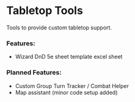 # Tabletop Tools

Tools to provide custom tabletop support.

### Features:
* Wizard DnD 5e sheet template excel sheet

### Planned Features:
* Custom Group Turn Tracker / Combat Helper
* Map assistant (minor code setup added)
